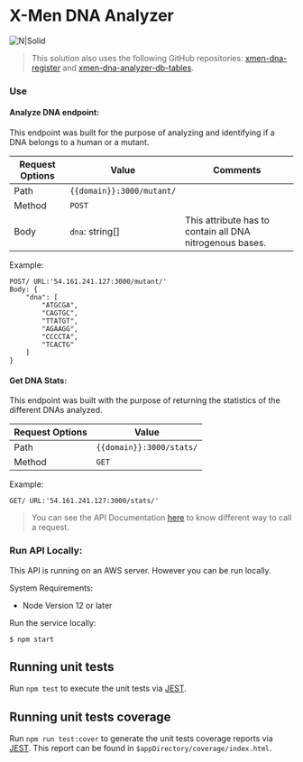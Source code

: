 # X-Men DNA Analyzer

![N|Solid](https://gl-media-container.s3.amazonaws.com/xmen-solution.png)

> This solution also uses the following GitHub repositories:  [xmen-dna-register](https://github.com/jeffreyespinel-dev/xmen-dna-register) and [xmen-dna-analyzer-db-tables](https://github.com/jeffreyespinel-dev/xmen-dna-analyzer-db-tables).

### Use
#### Analyze DNA endpoint:
This endpoint was built for the purpose of analyzing and identifying if a DNA belongs to a human or a mutant.

| Request Options  | Value | Comments |
| ------------- | ------------- | ------------- |
| Path  | `{{domain}}:3000/mutant/` |  |
| Method  | `POST` |
| Body  | `dna`: string[] | This attribute has to contain all DNA nitrogenous bases.|

Example:
```
POST/ URL:'54.161.241.127:3000/mutant/'
Body: {
    "dna": [
        "ATGCGA",
        "CAGTGC",
        "TTATGT",
        "AGAAGG",
        "CCCCTA",
        "TCACTG"
    ]
}
``` 

#### Get DNA Stats:
This endpoint was built with the purpose of returning the statistics of the different DNAs analyzed.

| Request Options  | Value | 
| ------------- | ------------- |
| Path  | `{{domain}}:3000/stats/` | 
| Method  | `GET` |

Example:
```
GET/ URL:'54.161.241.127:3000/stats/'
``` 

> You can see the API Documentation [here](https://documenter.getpostman.com/view/12550407/TzmChtL9) to know different way to call a request. 

### Run API Locally:
This API is running on an AWS server. However you can be run locally.

System Requirements:
* Node Version 12 or later

Run the service locally:
```
$ npm start
```

## Running unit tests
Run `npm test` to execute the unit tests via [JEST](https://jestjs.io/).

## Running unit tests coverage
Run `npm run test:cover` to generate the unit tests coverage reports via [JEST](https://jestjs.io/). This report can be found in `$appDirectory/coverage/index.html`.